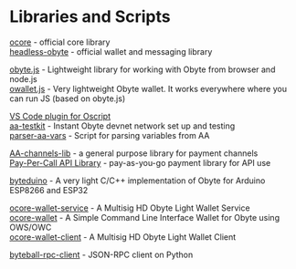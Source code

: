 # Libraries and Scripts

[ocore](https://github.com/byteball/ocore) - official core library  
[headless-obyte](https://github.com/byteball/headless-obyte) - official wallet and messaging library

[obyte.js](https://obytejs.com/) - Lightweight library for working with Obyte from browser and node.js  
[owallet.js](https://github.com/olabs-org/owallet.js) - Very lightweight Obyte wallet. It works everywhere where you can run JS \(based on obyte.js\)

[VS Code plugin for Oscript](https://marketplace.visualstudio.com/items?itemName=obyte.oscript-vscode-plugin)  
[aa-testkit](https://github.com/valyakin/aa-testkit) - Instant Obyte devnet network set up and testing  
[parser-aa-vars](https://github.com/olabs-org/parser-aa-vars) - Script for parsing variables from AA

[AA-channels-lib](https://github.com/byteball/aa-channels-lib) - a general purpose library for payment channels  
[Pay-Per-Call API Library](https://github.com/byteball/pay-per-call-API) - pay-as-you-go payment library for API use

[byteduino](https://github.com/Papabyte/byteduino) - A very light C/C++ implementation of Obyte for Arduino ESP8266 and ESP32

[ocore-wallet-service](https://github.com/guantau/ocore-wallet-service) - A Multisig HD Obyte Light Wallet Service  
[ocore-wallet](https://github.com/guantau/ocore-wallet) - A Simple Command Line Interface Wallet for Obyte using OWS/OWC  
[ocore-wallet-client](https://github.com/guantau/ocore-wallet-client) - A Multisig HD Obyte Light Wallet Client

[byteball-rpc-client](https://github.com/emre/byteball-rpc-client) - JSON-RPC client on Python





